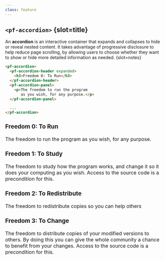 ```yaml
---
class: feature
---
```

## `<pf-accordion>` {slot=title}

An **accordion** is an interactive container that expands and collapses to hide 
or reveal nested content. It takes advantage of progressive disclosure to help 
reduce page scrolling, by allowing users to choose whether they want to show or 
hide more detailed information as needed.
{slot=notes}

```html
<pf-accordion>
  <pf-accordion-header expanded>
    <h3>Freedom 0: To Run</h3>
  </pf-accordion-header>
  <pf-accordion-panel>
    <p>The freedom to run the program
       as you wish, for any purpose.</p>
  </pf-accordion-panel>

  ...
</pf-accordion>
```

<pf-accordion slot="feature" reveal>
  <pf-accordion-header expanded>
    <h3>Freedom 0: To Run</h3>
  </pf-accordion-header>
  <pf-accordion-panel>
    <p>The freedom to run the program as you wish, for any purpose.</p>
  </pf-accordion-panel>

  <pf-accordion-header expanded>
    <h3>Freedom 1: To Study</h3>
  </pf-accordion-header>
  <pf-accordion-panel>
    <p>The freedom to study how the program works, and change it so it does your computing as you wish. Access to the source code is a precondition for this. </p>

  </pf-accordion-panel>
  <pf-accordion-header>
    <h3>Freedom 2: To Redistribute</h3>
  </pf-accordion-header>
  <pf-accordion-panel>
    <p>The freedom to redistribute copies so you can help others</p>
  </pf-accordion-panel>

  <pf-accordion-header>
    <h3>Freedom 3: To Change</h3>
  </pf-accordion-header>
  <pf-accordion-panel>
    <p>The freedom to distribute copies of your modified versions to others. By doing this you can give the whole community a chance to benefit from your changes. Access to the source code is a precondition for this. </p>
  </pf-accordion-panel>
</pf-accordion>

<script type="module">
  import '@patternfly/elements/pf-accordion/pf-accordion.js';
</script>

<style>
  pf-accordion {
    font-size: initial;
    height: max-content;
  }
</style>
